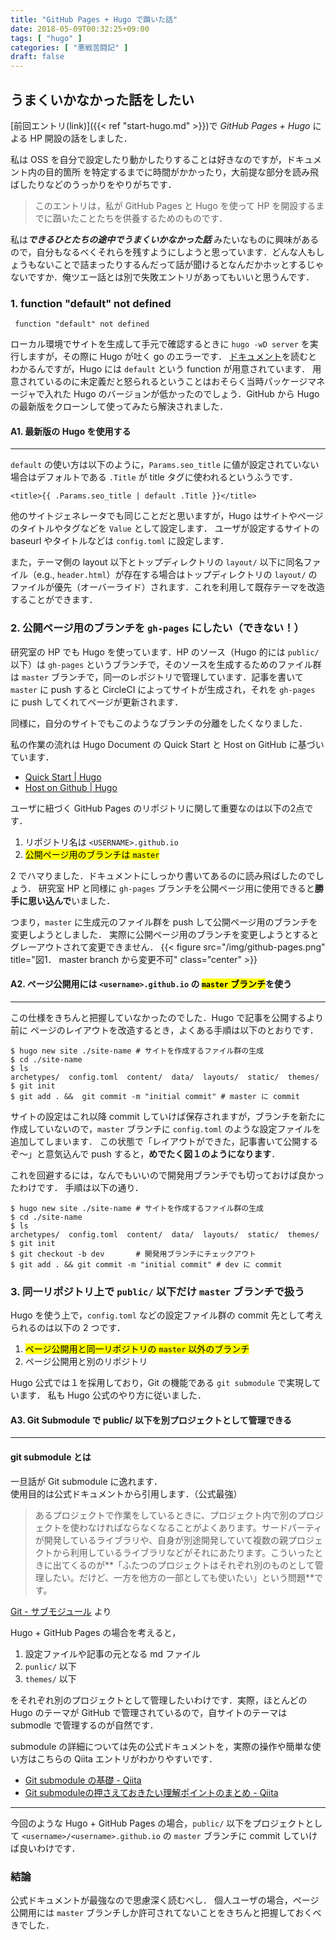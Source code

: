 ```yaml
---
title: "GitHub Pages + Hugo で躓いた話"
date: 2018-05-09T00:32:25+09:00
tags: [ "hugo" ]
categories: [ "悪戦苦闘記" ]
draft: false
---
```


## うまくいかなかった話をしたい
[前回エントリ(link)]({{< ref "start-hugo.md" >}})で *GitHub Pages + Hugo* による HP
開設の話をしました． 

私は OSS を自分で設定したり動かしたりすることは好きなのですが，ドキュメント内の目的箇所
を特定するまでに時間がかかったり，大前提な部分を読み飛ばしたりなどのうっかりをやりがちです．

> このエントリは，私が GitHub Pages と Hugo を使って HP を開設するまでに躓いたことたちを供養するためのものです．

私は<b>*できるひとたちの途中でうまくいかなかった話*</b>
みたいなものに興味があるので，自分もなるべくそれらを残すようにしようと思っています．どんな人もしょうもないことで詰まったりするんだって話が聞けるとなんだかホッとするじゃないですか．俺ツエー話とは別で失敗エントリがあってもいいと思うんです．

### 1. function "default" not defined
```
 function "default" not defined
```
ローカル環境でサイトを生成して手元で確認するときに `hugo -wD server` を実行しますが，その際に Hugo が吐く go のエラーです．
[ドキュメント](https://gohugo.io/functions/default/)を読むとわかるんですが，Hugo には `default` という function が用意されています．
用意されているのに未定義だと怒られるということはおそらく当時パッケージマネージャで入れた Hugo のバージョンが低かったのでしょう．GitHub から Hugo の最新版をクローンして使ってみたら解決されました．
####  A1. 最新版の Hugo を使用する
- - - 
`default` の使い方は以下のように，`Params.seo_title` に値が設定されていない場合はデフォルトである `.Title` が title タグに使われるというふうです．
``` golang
<title>{{ .Params.seo_title | default .Title }}</title>
```
他のサイトジェネレータでも同じことだと思いますが，Hugo はサイトやページのタイトルやタグなどを `Value` として設定します．
ユーザが設定するサイトの baseurl やタイトルなどは `config.toml` に設定します．

また，テーマ側の layout 以下とトップディレクトリの `layout/` 以下に同名ファイル（e.g., `header.html`）が存在する場合はトップディレクトリの `layout/` のファイルが優先（オーバーライド）されます．これを利用して既存テーマを改造することができます．

### 2. 公開ページ用のブランチを `gh-pages` にしたい（できない！）
研究室の HP でも Hugo を使っています．HP のソース（Hugo 的には `public/` 以下）は `gh-pages` というブランチで，そのソースを生成するためのファイル群は `master` ブランチで，同一のレポジトリで管理しています．記事を書いて `master` に push すると CircleCI によってサイトが生成され，それを `gh-pages` に push してくれてページが更新されます．

同様に，自分のサイトでもこのようなブランチの分離をしたくなりました．

私の作業の流れは Hugo Document の Quick Start と Host on GitHub に基づいています．

* [Quick Start | Hugo](https://gohugo.io/getting-started/quick-start/)
* [Host on Github | Hugo](https://gohugo.io/hosting-and-deployment/hosting-on-github/)

ユーザに紐づく GitHub Pages のリポジトリに関して重要なのは以下の2点です．

1. リポジトリ名は `<USERNAME>.github.io`
1. <mark>公開ページ用のブランチは `master`</mark>

2 でハマりました．ドキュメントにしっかり書いてあるのに読み飛ばしたのでしょう．
研究室 HP と同様に `gh-pages` ブランチを公開ページ用に使用できると**勝手に思い込んで**いました．

つまり，`master` に生成元のファイル群を push して公開ページ用のブランチを変更しようとしました．
実際に公開ページ用のブランチを変更しようとするとグレーアウトされて変更できません．
{{< figure src="/img/github-pages.png" title="図1． master branch から変更不可" class="center"  >}}

#### A2. ページ公開用には `<username>.github.io` の <mark>`master` ブランチ</mark>を使う
- - - 
この仕様をきちんと把握していなかったのでした．Hugo で記事を公開するより前に
ページのレイアウトを改造するとき，よくある手順は以下のとおりです．
```shell
$ hugo new site ./site-name # サイトを作成するファイル群の生成
$ cd ./site-name            
$ ls
archetypes/  config.toml  content/  data/  layouts/  static/  themes/
$ git init				
$ git add . &&  git commit -m "initial commit" # master に commit
```
サイトの設定はこれ以降 commit していけば保存されますが，ブランチを新たに作成していないので，`master` ブランチに `config.toml` のような設定ファイルを追加してしまいます．
この状態で「レイアウトができた，記事書いて公開するぞ〜」と意気込んで push すると，**めでたく図１のようになります**．

これを回避するには，なんでもいいので開発用ブランチでも切っておけば良かったわけです．
手順は以下の通り．
```shell
$ hugo new site ./site-name # サイトを作成するファイル群の生成
$ cd ./site-name            
$ ls
archetypes/  config.toml  content/  data/  layouts/  static/  themes/
$ git init				
$ git checkout -b dev		# 開発用ブランチにチェックアウト
$ git add . && git commit -m "initial commit" # dev に commit
```

### 3. 同一リポジトリ上で `public/` 以下だけ `master` ブランチで扱う
Hugo を使う上で，`config.toml` などの設定ファイル群の commit 先として考えられるのは以下の 2 つです．

1. <mark>ページ公開用と同一リポジトリの `master` 以外のブランチ</mark>
1. ページ公開用と別のリポジトリ

Hugo 公式では１を採用しており，Git の機能である `git submodule` で実現しています．
私も Hugo 公式のやり方に従いました．

#### A3. Git Submodule で public/ 以下を別プロジェクトとして管理できる
- - - 
#### git submodule とは
一旦話が Git submodule に逸れます．  
使用目的は公式ドキュメントから引用します．（公式最強）

> あるプロジェクトで作業をしているときに、プロジェクト内で別のプロジェクトを使わなければならなくなることがよくあります。サードパーティが開発しているライブラリや、自身が別途開発していて複数の親プロジェクトから利用しているライブラリなどがそれにあたります。こういったときに出てくるのが**「ふたつのプロジェクトはそれぞれ別のものとして管理したい。だけど、一方を他方の一部としても使いたい」という問題**です。

[Git - サブモジュール](https://git-scm.com/book/ja/v1/Git-のさまざまなツール-サブモジュール) より

Hugo + GitHub Pages の場合を考えると，

1. 設定ファイルや記事の元となる md ファイル
1. `punlic/` 以下
1. `themes/` 以下

をそれぞれ別のプロジェクトとして管理したいわけです．実際，ほとんどの Hugo のテーマが GitHub で管理されているので，自サイトのテーマは submodle で管理するのが自然です．

submodule の詳細については先の公式ドキュメントを，実際の操作や簡単な使い方はこちらの Qiita エントリがわかりやすいです．

* [Git submodule の基礎 - Qiita](https://qiita.com/sotarok/items/0d525e568a6088f6f6bb)
* [Git submoduleの押さえておきたい理解ポイントのまとめ - Qiita](https://qiita.com/kinpira/items/3309eb2e5a9a422199e9)

- - - 
今回のような Hugo + GitHub Pages の場合，`public/` 以下をプロジェクトとして `<username>/<username>.github.io` の `master` ブランチに commit していけば良いわけです．

### 結論
公式ドキュメントが最強なので思慮深く読むべし．
個人ユーザの場合，ページ公開用には `master` ブランチしか許可されてないことをきちんと把握しておくべきでした．
